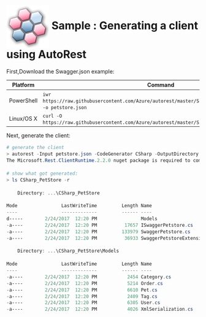 # <img align="center" src="./images/logo.png"> Sample : Generating a client using AutoRest

First,Download the Swagger.json example:

| Platform | Command |
|----|---|
|PowerShell|`iwr https://raw.githubusercontent.com/Azure/autorest/master/Samples/petstore/petstore.json -o petstore.json`|
|Linux/OS X|`curl -O https://raw.githubusercontent.com/Azure/autorest/master/Samples/petstore/petstore.json`|

Next, generate the client:
 
``` powershell
# generate the client
> autorest -Input petstore.json -CodeGenerator CSharp -OutputDirectory CSharp_PetStore -Namespace PetStore
The Microsoft.Rest.ClientRuntime.2.2.0 nuget package is required to compile the generated code.

# show what got generated:
> ls CSharp_PetStore -r

    Directory: ...\CSharp_PetStore

Mode                LastWriteTime         Length Name
----                -------------         ------ ----
d-----        2/24/2017  12:20 PM                Models
-a----        2/24/2017  12:20 PM          17657 ISwaggerPetstore.cs
-a----        2/24/2017  12:20 PM         133979 SwaggerPetstore.cs
-a----        2/24/2017  12:20 PM          36933 SwaggerPetstoreExtensions.cs

    Directory: ...\CSharp_PetStore\Models

Mode                LastWriteTime         Length Name
----                -------------         ------ ----
-a----        2/24/2017  12:20 PM           2454 Category.cs
-a----        2/24/2017  12:20 PM           5214 Order.cs
-a----        2/24/2017  12:20 PM           6610 Pet.cs
-a----        2/24/2017  12:20 PM           2409 Tag.cs
-a----        2/24/2017  12:20 PM           6305 User.cs
-a----        2/24/2017  12:20 PM           4026 XmlSerialization.cs
``` 

